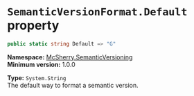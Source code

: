 # `SemanticVersionFormat.Default` property

```c#
public static string Default => "G"
```

**Namespace:** [McSherry.SemanticVersioning][1]  
**Minimum version:** 1.0.0

[1]: ../

**Type:** `System.String`  
The default way to format a semantic version.